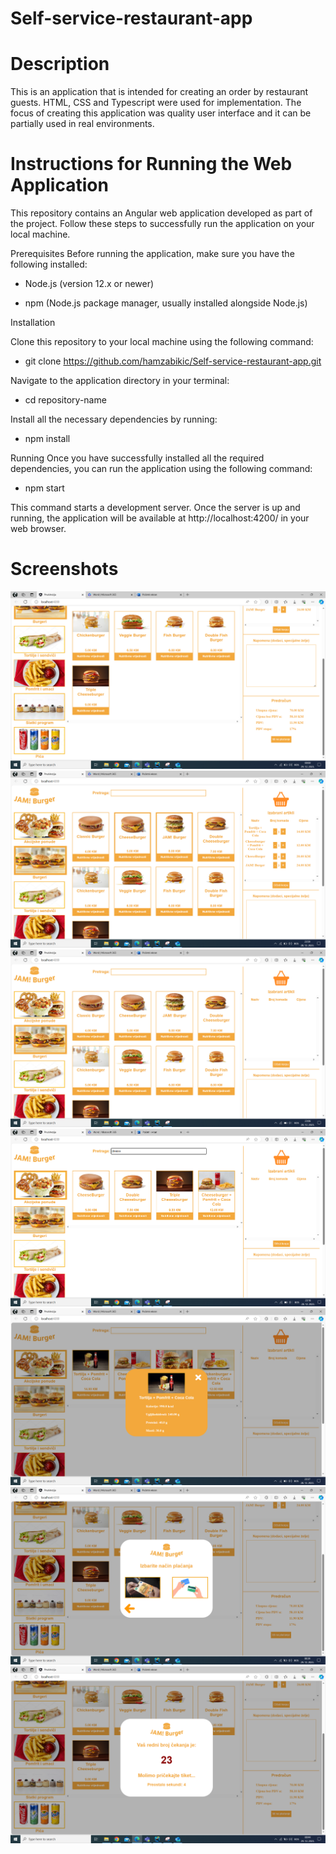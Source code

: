 # Self-service-restaurant-app

# Description

This is an application that is intended for creating an order by restaurant guests. HTML, CSS and Typescript were used for implementation. The focus of creating this application was quality user interface and it can be partially used in real environments.

# Instructions for Running the Web Application
This repository contains an Angular web application developed as part of the project. Follow these steps to successfully run the application on your local machine.

Prerequisites
Before running the application, make sure you have the following installed:

- Node.js (version 12.x or newer)

- npm (Node.js package manager, usually installed alongside Node.js)

Installation

Clone this repository to your local machine using the following command:

- git clone https://github.com/hamzabikic/Self-service-restaurant-app.git

Navigate to the application directory in your terminal:

- cd repository-name

Install all the necessary dependencies by running:

- npm install

Running
Once you have successfully installed all the required dependencies, you can run the application using the following command:

- npm start

This command starts a development server. Once the server is up and running, the application will be available at http://localhost:4200/ in your web browser.

# Screenshots

<img src="/App-images/korpa1.png">
<br>
<img src="/App-images/korpa2.png">
<br>
<img src="/App-images/odabir-kategorije.png">
<br>
<img src="/App-images/pretraga.png">
<br>
<img src="/App-images/nutritivne.png">
<br>
<img src="/App-images/placanje.png">
<br>
<img src="/App-images/redni-broj.png">















